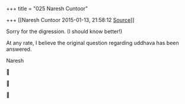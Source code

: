 +++
title = "025 Naresh Cuntoor"

+++
[[Naresh Cuntoor	2015-01-13, 21:58:12 [Source](https://groups.google.com/g/samskrita/c/zZKG2DkqXv4)]]



Sorry for the digression. (I should know better!)  
  

At any rate, I believe the original question regarding uddhava has been answered.  

  

Naresh

  







